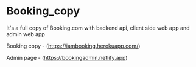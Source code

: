 # Booking_copy
It's a full copy of Booking.com with backend api, client side web app and admin web app

Booking copy  - (https://iambooking.herokuapp.com/)

Admin page - (https://bookingadmin.netlify.app)

